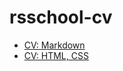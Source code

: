 # rsschool-cv
* [CV: Markdown](https://dauhaliavets.github.io/rsschool-cv/cv)
* [CV: HTML, CSS](https://dauhaliavets.github.io/rsschool-cv/)